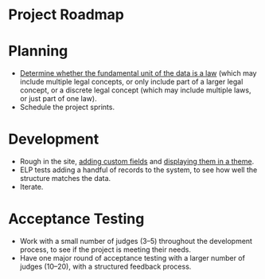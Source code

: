 # Project Roadmap

# Planning

* [Determine whether the fundamental unit of the data is a law](https://github.com/electionlaw/eBenchbook/issues/18) (which may include multiple legal concepts, or only include part of a larger legal concept, or a discrete legal concept (which may include multiple laws, or just part of one law).
* Schedule the project sprints.

# Development

* Rough in the site, [adding custom fields](https://github.com/electionlaw/eBenchbook/issues/21) and [displaying them in a theme](https://github.com/electionlaw/eBenchbook/issues/22).
* ELP tests adding a handful of records to the system, to see how well the structure matches the data.
* Iterate.

# Acceptance Testing

* Work with a small number of judges (3–5) throughout the development process, to see if the project is meeting their needs.
* Have one major round of acceptance testing with a larger number of judges (10–20), with a structured feedback process.
